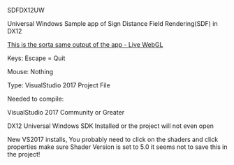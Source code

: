 SDFDX12UW


Universal Windows Sample app of Sign Distance Field Rendering(SDF) in DX12

[This is the sorta same output of the app - Live WebGL](https://www.vectorgenesis.net)

Keys: Escape = Quit

Mouse: Nothing

Type: VisualStudio 2017 Project File

Needed to compile:

VisualStudio 2017 Community or Greater

DX12 Universal Windows SDK Installed or the project will not even open

New VS2017 installs, You probably need to click on the shaders and click properties make sure Shader Version is 
set to 5.0 it seems not to save this in the project!